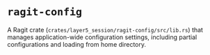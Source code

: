 # `ragit-config`

A Ragit crate (`crates/layer5_session/ragit-config/src/lib.rs`) that manages application-wide configuration settings, including partial configurations and loading from home directory.
